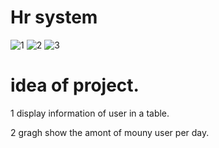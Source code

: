 # Hr system
![1](https://github.com/user-attachments/assets/a639f61f-a52d-45da-874b-e7d7e28e4082)
![2](https://github.com/user-attachments/assets/6bb436be-2be7-433a-b83d-d1d1972417a9)
![3](https://github.com/user-attachments/assets/a0a27d25-aabc-457d-9eec-55babc6d3a7f)


# idea of project.

1 display information of user in a table.
  
2 gragh show the amont of mouny user per day.  

